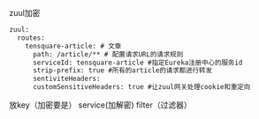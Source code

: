 zuul加密

````xml
zuul:
  routes:
    tensquare-article: # 文章
      path: /article/** # 配置请求URL的请求规则
      serviceId: tensquare-article #指定Eureka注册中心的服务id
      strip-prefix: true #所有的article的请求都进行转发
      sentiviteHeaders:
      customSensitiveHeaders: true #让zuul网关处理cookie和重定向
````

放key（加密要是） service(加解密) filter（过滤器）
